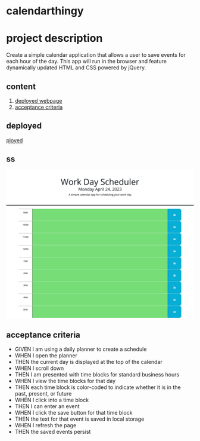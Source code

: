# calendarthingy

# project description

Create a simple calendar application that allows a user to save events for each hour of the day. This app will run in the browser and feature dynamically updated HTML and CSS powered by jQuery.

## content

1. [deployed webpage](#deployed-webpage)
2. [acceptance criteria](#acceptance-criteria)

## deployed

[ployed](https://c-ramsey.github.io/calendarthingy/)

## ss

![ss](./dev/schedule%20ss.png)

## acceptance criteria

* GIVEN I am using a daily planner to create a schedule
* WHEN I open the planner
* THEN the current day is displayed at the top of the calendar
* WHEN I scroll down
* THEN I am presented with time blocks for standard business hours
* WHEN I view the time blocks for that day
* THEN each time block is color-coded to indicate whether it is in the past, present, or future
* WHEN I click into a time block
* THEN I can enter an event
* WHEN I click the save button for that time block
* THEN the text for that event is saved in local storage
* WHEN I refresh the page
* THEN the saved events persist

